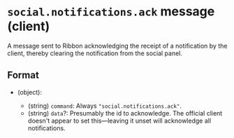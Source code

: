 # `social.notifications.ack` message (client)

A message sent to Ribbon acknowledging the receipt of a notification by the client, thereby clearing the notification
from the social panel.

## Format

* (object):

    * (string) `command`: Always `"social.notifications.ack"`.
    * (string) `data`?: Presumably the id to acknowledge. The official client doesn't appear to set this—leaving it unset will acknowledge all notifications.  